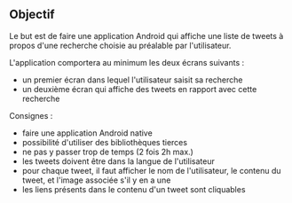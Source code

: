 Objectif
--------
Le but est de faire une application Android qui affiche une liste de tweets à propos d'une recherche choisie au préalable par l'utilisateur.

L'application comportera au minimum les deux écrans suivants :

 - un premier écran dans lequel l'utilisateur saisit sa recherche
 - un deuxième écran qui affiche des tweets en rapport avec cette recherche

Consignes :

- faire une application Android native
- possibilité d'utiliser des bibliothèques tierces
- ne pas y passer trop de temps (2 fois 2h max.)
- les tweets doivent être dans la langue de l'utilisateur
- pour chaque tweet, il faut afficher le nom de l'utilisateur, le contenu du tweet, et l'image associée s'il y en a une
- les liens présents dans le contenu d'un tweet sont cliquables
